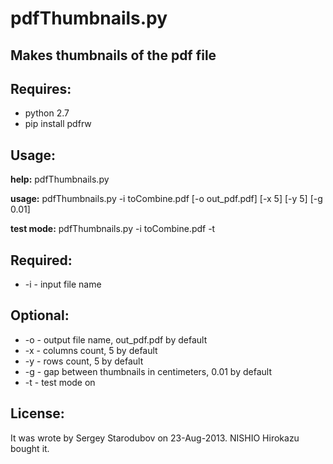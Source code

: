 pdfThumbnails.py
=============

Makes thumbnails of the pdf file
--------------------------------

Requires:
---------

- python 2.7
- pip install pdfrw

Usage:
------

**help:**        pdfThumbnails.py

**usage:**       pdfThumbnails.py -i toCombine.pdf [-o out_pdf.pdf] [-x 5] [-y 5] [-g 0.01]

**test mode:**   pdfThumbnails.py -i toCombine.pdf -t


Required:
---------

- -i - input file name

Optional:
---------

- -o - output file name, out_pdf.pdf by default
- -x - columns count, 5 by default
- -y - rows count, 5 by default
- -g - gap between thumbnails in centimeters, 0.01 by default
- -t - test mode on

License:
--------

It was wrote by Sergey Starodubov on 23-Aug-2013. NISHIO Hirokazu bought it.
